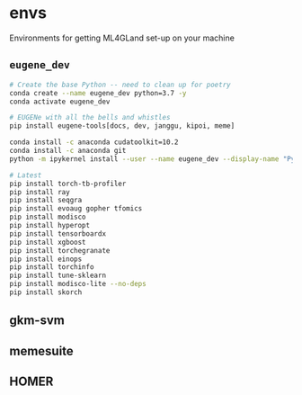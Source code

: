 # envs
Environments for getting ML4GLand set-up on your machine

## `eugene_dev`

```bash
# Create the base Python -- need to clean up for poetry
conda create --name eugene_dev python=3.7 -y
conda activate eugene_dev

# EUGENe with all the bells and whistles
pip install eugene-tools[docs, dev, janggu, kipoi, meme]

conda install -c anaconda cudatoolkit=10.2
conda install -c anaconda git
python -m ipykernel install --user --name eugene_dev --display-name "Python 3.7 eugene_dev"

# Latest
pip install torch-tb-profiler
pip install ray
pip install seqgra
pip install evoaug gopher tfomics
pip install modisco
pip install hyperopt
pip install tensorboardx
pip install xgboost
pip install torchegranate
pip install einops
pip install torchinfo
pip install tune-sklearn
pip install modisco-lite --no-deps
pip install skorch
```

## gkm-svm

## memesuite

## HOMER
